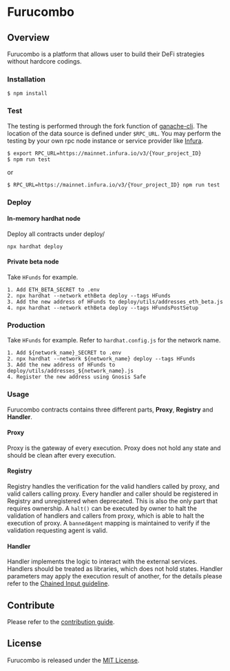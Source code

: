 # Furucombo

## Overview

Furucombo is a platform that allows user to build their DeFi strategies without hardcore codings.

### Installation

```console
$ npm install
```

### Test

The testing is performed through the fork function of [ganache-cli](https://github.com/trufflesuite/ganache-cli). The location of the data source is defined under `$RPC_URL`. You may perform the testing by your own rpc node instance or service provider like [Infura](https://infura.io/).

```console
$ export RPC_URL=https://mainnet.infura.io/v3/{Your_project_ID}
$ npm run test
```

or

```console
$ RPC_URL=https://mainnet.infura.io/v3/{Your_project_ID} npm run test
```

### Deploy

#### In-memory hardhat node

Deploy all contracts under deploy/

```console
npx hardhat deploy
```

#### Private beta node

Take `HFunds` for example.

```console
1. Add ETH_BETA_SECRET to .env
2. npx hardhat --network ethBeta deploy --tags HFunds
3. Add the new address of HFunds to deploy/utils/addresses_eth_beta.js
4. npx hardhat --network ethBeta deploy --tags HFundsPostSetup
```

### Production

Take `HFunds` for example. Refer to `hardhat.config.js` for the network name.

```console
1. Add ${network_name}_SECRET to .env
2. npx hardhat --network ${network_name} deploy --tags HFunds
3. Add the new address of HFunds to deploy/utils/addresses_${network_name}.js
4. Register the new address using Gnosis Safe
```

### Usage

Furucombo contracts contains three different parts, **Proxy**, **Registry** and **Handler**.

#### Proxy

Proxy is the gateway of every execution. Proxy does not hold any state and should be clean after every execution.

#### Registry

Registry handles the verification for the valid handlers called by proxy, and valid callers calling proxy. Every handler and caller should be registered in Registry and unregistered when deprecated. This is also the only part that requires ownership.
A `halt()` can be executed by owner to halt the validation of handlers and callers from proxy, which is able to halt the execution of proxy.
A `bannedAgent` mapping is maintained to verify if the validation requesting agent is valid.

#### Handler

Handler implements the logic to interact with the external services. Handlers should be treated as libraries, which does not hold states. Handler parameters may apply the execution result of another, for the details please refer to the [Chained Input guideline](CHAINEDINPUT.md).

## Contribute

Please refer to the [contribution guide](CONTRIBUTING.md).

## License

Furucombo is released under the [MIT License](LICENSE).
